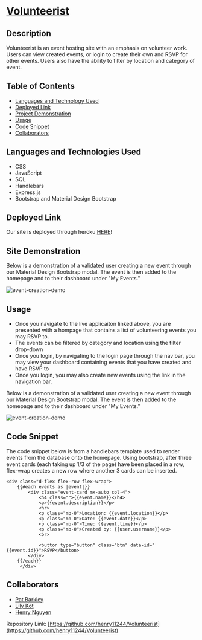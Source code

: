 # [Volunteerist](https://volunteerists.herokuapp.com/)

## Description

Volunteerist is an event hosting site with an emphasis on volunteer work. Users can view created events, or login to create their own and RSVP for other events. Users also have the ability to filter by location and category of event.

## Table of Contents

- [Languages and Technology Used](#languages-and-technology-used)
- [Deployed Link](#deployed-link)
- [Project Demonstration](#project-demonstration)
- [Usage](#usage)
- [Code Snippet](#code-snippet)
- [Collaborators](#collaborators)

## Languages and Technologies Used

- CSS
- JavaScript
- SQL
- Handlebars
- Express.js
- Bootstrap and Material Design Bootstrap

## Deployed Link

Our site is deployed through heroku [HERE](https://volunteerists.herokuapp.com/)!

## Site Demonstration


Below is a demonstration of a validated user creating a new event through our Material Design Bootstrap modal. The event is then added to the homepage and to their dashboard under "My Events."

![event-creation-demo](img/event-creation-demo.gif)

## Usage

* Once you navigate to the live applicaiton linked above, you are presented with a hompage that contains a list of volunteering events you may RSVP to.
* The events can be filtered by category and location using the filter drop-down
* Once you login, by navigating to the login page through the nav bar, you may view your dashboard containing events that you have created and have RSVP to
* Once you login, you may also create new events using the link in the navigation bar. 

Below is a demonstration of a validated user creating a new event through our Material Design Bootstrap modal. The event is then added to the homepage and to their dashboard under "My Events."

![event-creation-demo](img/event-creation-demo.gif)

## Code Snippet

The code snippet below is from a handlebars template used to render events from the database onto the homepage. Using bootstrap, after three event cards (each taking up 1/3 of the page) have been placed in a row, flex-wrap creates a new row where another 3 cards can be inserted.

```
<div class="d-flex flex-row flex-wrap">
    {{#each events as |event|}}
        <div class="event-card mx-auto col-4">
            <h4 class="">{{event.name}}</h4>
            <p>{{event.description}}</p>
            <hr>
            <p class="mb-0">Location: {{event.location}}</p>
            <p class="mb-0">Date: {{event.date}}</p>
            <p class="mb-0">Time: {{event.time}}</p>
            <p class="mb-0">Created by: {{user.username}}</p>
            <br>

            <button type="button" class="btn" data-id="{{event.id}}">RSVP</button>
        </div>
    {{/each}}
     </div>
```

## Collaborators

- [Pat Barkley](https://github.com/pbarkley)
- [Lily Kot](https://github.com/lilyannekot)
- [Henry Nguyen](https://github.com/henry11244)


Repository Link: [https://github.com/henry11244/Volunteerist](https://github.com/henry11244/Volunteerist)

